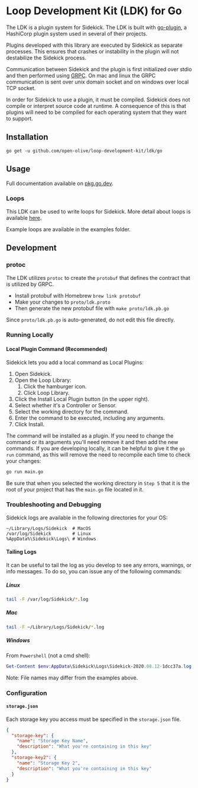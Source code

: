 # Loop Development Kit (LDK) for Go

The LDK is a plugin system for Sidekick. The LDK is built with [go-plugin](https://github.com/hashicorp/go-plugin), a HashiCorp plugin system used in several of their projects.

Plugins developed with this library are executed by Sidekick as separate processes. This ensures that crashes or instability in the plugin will not destabilize the Sidekick process.

Communication between Sidekick and the plugin is first initialized over stdio and then performed using [GRPC](https://grpc.io/). On mac and linux the GRPC communication is sent over unix domain socket and on windows over local TCP socket.

In order for Sidekick to use a plugin, it must be compiled. Sidekick does not compile or interpret source code at runtime. A consequence of this is that plugins will need to be compiled for each operating system that they want to support.

## Installation

```shell
go get -u github.com/open-olive/loop-development-kit/ldk/go
```

## Usage

Full documentation available on [pkg.go.dev](https://pkg.go.dev/github.com/open-olive/loop-development-kit/ldk/go).

### Loops
This LDK can be used to write loops for Sidekick. More detail about loops is available [here](docs/loops.md).

Example loops are available in the examples folder.

## Development

### protoc
The LDK utilizes `protoc` to create the `protobuf` that defines the contract that is utilized by GRPC.

* Install protobuf with Homebrew `brew link protobuf`
* Make your changes to `proto/ldk.proto`
* Then generate the new protobuf file with `make proto/ldk.pb.go`

Since `proto/ldk.pb.go` is auto-generated, do not edit this file directly.

### Running Locally

#### Local Plugin Command (Recommended)

Sidekick lets you add a local command as Local Plugins:

1. Open Sidekick.
2. Open the Loop Library:
    1. Click the hamburger icon.
    2. Click Loop Library.
3. Click the Install Local Plugin button (in the upper right).
4. Select whether it's a Controller or Sensor.
5. Select the working directory for the command.
6. Enter the command to be executed, including any arguments.
7. Click Install.

The command will be installed as a plugin. If you need to change the command or its arguments you'll need remove it and then add the new commands. If you are developing locally, it can be helpful to give it the `go run` command, as this will remove the need to recompile each time to check your changes:

```sh
go run main.go
```

Be sure that when you selected the working directory in `Step 5` that it is the root of your project that has the `main.go` file located in it.

### Troubleshooting and Debugging

Sidekick logs are available in the following directories for your OS:

```shell
~/Library/Logs/Sidekick  # MacOS
/var/log/Sidekick        # Linux
%AppData%\Sidekick\Logs\ # Windows
```

#### Tailing Logs

It can be useful to tail the log as you develop to see any errors, warnings, or info messages.  To do so, you can issue any of the following commands:

##### Linux

```sh
tail -F /var/log/Sidekick/*.log
```

##### Mac

```sh
tail -F ~/Library/Logs/Sidekick/*.log
```

##### Windows

From `Powershell` (not a cmd shell):

```powershell
Get-Content $env:AppData\Sidekick\Logs\Sidekick-2020.08.12-1dcc37a.log –Wait
```

Note: File names may differ from the examples above.

### Configuration

#### `storage.json`

Each storage key you access must be specified in the `storage.json` file.

```json
{
  "storage-key": {
    "name": "Storage Key Name",
    "description": "What you're containing in this key"
  },
  "storage-key2": {
    "name": "Storage Key 2",
    "description": "What you're containing in this key"
  }
}
```
